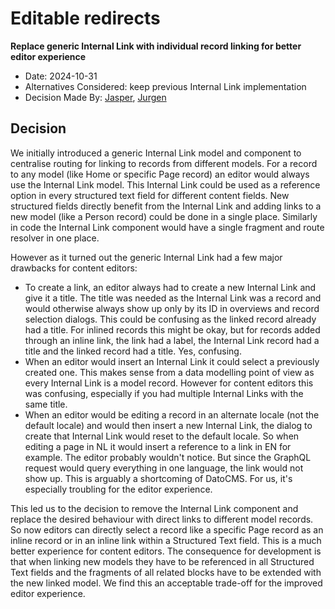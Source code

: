 # Editable redirects

**Replace generic Internal Link with individual record linking for better editor experience**

- Date: 2024-10-31
- Alternatives Considered: keep previous Internal Link implementation
- Decision Made By: [Jasper](https://github.com/jbmoelker), [Jurgen](https://github.com/jurgenbelien)

## Decision

We initially introduced a generic Internal Link model and component to centralise routing for linking to records from different models. For a record to any model (like Home or specific Page record) an editor would always use the Internal Link model. This Internal Link could be used as a reference option in every structured text field for different content fields. New structured fields directly benefit from the Internal Link and adding links to a new model (like a Person record) could be done in a single place. Similarly in code the Internal Link component would have a single fragment and route resolver in one place.

However as it turned out the generic Internal Link had a few major drawbacks for content editors:

- To create a link, an editor always had to create a new Internal Link and give it a title. The title was needed as the Internal Link was a record and would otherwise always show up only by its ID in overviews and record selection dialogs. This could be confusing as the linked record already had a title. For inlined records this might be okay, but for records added through an inline link, the link had a label, the Internal Link record had a title and the linked record had a title. Yes, confusing.
- When an editor would insert an Internal Link it could select a previously created one. This makes sense from a data modelling point of view as every Internal Link is a model record. However for content editors this was confusing, especially if you had multiple Internal Links with the same title.
- When an editor would be editing a record in an alternate locale (not the default locale) and would then insert a new Internal Link, the dialog to create that Internal Link would reset to the default locale. So when editing a page in NL it would insert a reference to a link in EN for example. The editor probably wouldn't notice. But since the GraphQL request would query everything in one language, the link would not show up. This is arguably a shortcoming of DatoCMS. For us, it's especially troubling for the editor experience.

This led us to the decision to remove the Internal Link component and replace the desired behaviour with direct links to different model records. So now editors can directly select a record like a specific Page record as an inline record or in an inline link within a Structured Text field. This is a much better experience for content editors. The consequence for development is that when linking new models they have to be referenced in all Structured Text fields and the fragments of all related blocks have to be extended with the new linked model. We find this an acceptable trade-off for the improved editor experience.
